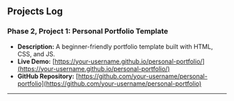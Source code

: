 ## Projects Log

### Phase 2, Project 1: Personal Portfolio Template
* **Description:** A beginner-friendly portfolio template built with HTML, CSS, and JS.
* **Live Demo:** [https://your-username.github.io/personal-portfolio/](https://your-username.github.io/personal-portfolio/)
* **GitHub Repository:** [https://github.com/your-username/personal-portfolio](https://github.com/your-username/personal-portfolio)

---
